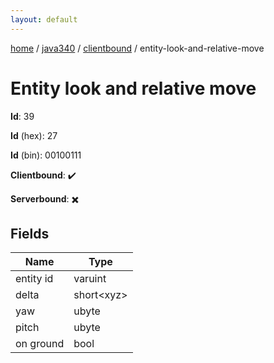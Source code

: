 ```yaml
---
layout: default
---
```


[home](/)  /  [java340](/protocol/java340)  /  [clientbound](/protocol/java340/clientbound)  /  entity-look-and-relative-move

# Entity look and relative move

**Id**: 39

**Id** (hex): 27

**Id** (bin): 00100111

**Clientbound**: ✔️

**Serverbound**: ✖️

## Fields

Name | Type
---|---
entity id | varuint
delta | short&lt;xyz&gt;
yaw | ubyte
pitch | ubyte
on ground | bool
